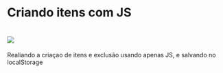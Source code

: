 # Criando itens com JS

# <img src="http://www.technicalittraining.co.uk/images/javascript-logo-lg.png"> 

Realiando a criaçao de itens e exclusão usando apenas JS, e salvando no localStorage
